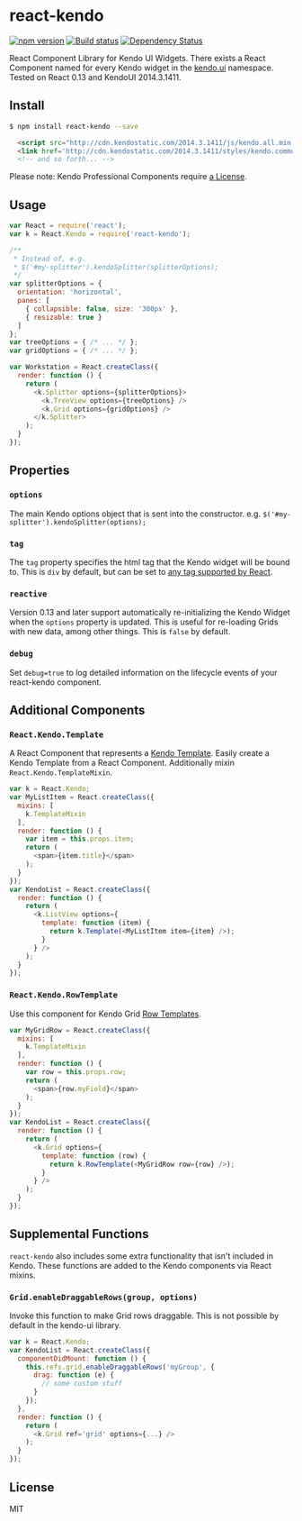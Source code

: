 # react-kendo

[![npm version][npm-image]][npm-url]
[![Build status][travis-image]][travis-url]
[![Dependency Status][daviddm-image]][daviddm-url]

React Component Library for Kendo UI Widgets. There exists a React Component
named for every Kendo widget in the
[kendo.ui](http://docs.telerik.com/kendo-ui/api/javascript/ui/ui) namespace.
Tested on React 0.13 and KendoUI 2014.3.1411.

## Install

```sh
$ npm install react-kendo --save
```

```html
  <script src="http://cdn.kendostatic.com/2014.3.1411/js/kendo.all.min.js"></script>
  <link href='http://cdn.kendostatic.com/2014.3.1411/styles/kendo.common.min.css' rel='stylesheet'>
  <!-- and so forth... -->
```

Please note: Kendo Professional Components require
[a License](http://www.telerik.com/purchase/kendo-ui).

## Usage
```js
var React = require('react');
var k = React.Kendo = require('react-kendo');

/**
 * Instead of, e.g.
 * $('#my-splitter').kendoSplitter(splitterOptions);
 */
var splitterOptions = {
  orientation: 'horizontal',
  panes: [
    { collapsible: false, size: '300px' },
    { resizable: true }
  ]
};
var treeOptions = { /* ... */ };
var gridOptions = { /* ... */ };

var Workstation = React.createClass({
  render: function () {
    return (
      <k.Splitter options={splitterOptions}>
        <k.TreeView options={treeOptions} />
        <k.Grid options={gridOptions} />
      </k.Splitter>
    );
  }
});
```

## Properties

### `options`
The main Kendo options object that is sent into the constructor. e.g.
`$('#my-splitter').kendoSplitter(options);`

### `tag`
The `tag` property specifies the html tag that the Kendo widget will be bound
to. This is `div` by default, but can be set to
[any tag supported by React](http://facebook.github.io/react/docs/tags-and-attributes.html#html-elements).

### `reactive`
Version 0.13 and later support automatically re-initializing the Kendo Widget
when the `options` property is updated. This is useful for re-loading Grids
with new data, among other things. This is `false` by default.

### `debug`
Set `debug=true` to log detailed information on the lifecycle events of your
react-kendo component.

## Additional Components

### `React.Kendo.Template`

A React Component that represents a [Kendo Template](http://docs.telerik.com/kendo-ui/framework/templates/overview).
Easily create a Kendo Template from a React Component. Additionally mixin
`React.Kendo.TemplateMixin`.

```js
var k = React.Kendo;
var MyListItem = React.createClass({
  mixins: [
    k.TemplateMixin
  ],
  render: function () {
    var item = this.props.item;
    return (
      <span>{item.title}</span>
    );
  }
});
var KendoList = React.createClass({
  render: function () {
    return (
      <k.ListView options={
        template: function (item) {
          return k.Template(<MyListItem item={item} />);
        }
      } />
    );
  }
});
```

### `React.Kendo.RowTemplate`

Use this component for Kendo Grid [Row
Templates](http://docs.telerik.com/kendo-ui/api/javascript/ui/grid#configuration-rowTemplate).

```js
var MyGridRow = React.createClass({
  mixins: [
    k.TemplateMixin
  ],
  render: function () {
    var row = this.props.row;
    return (
      <span>{row.myField}</span>
    );
  }
});
var KendoList = React.createClass({
  render: function () {
    return (
      <k.Grid options={
        template: function (row) {
          return k.RowTemplate(<MyGridRow row={row} />);
        }
      } />
    );
  }
});
```

## Supplemental Functions

`react-kendo` also includes some extra functionality that isn't included in
Kendo. These functions are added to the Kendo components via React mixins.


### `Grid.enableDraggableRows(group, options)`

Invoke this function to make Grid rows draggable. This is not possible by
default in the kendo-ui library.

```js
var k = React.Kendo;
var KendoList = React.createClass({
  componentDidMount: function () {
    this.refs.grid.enableDraggableRows('myGroup', {
      drag: function (e) {
        // some custom stuff
      }
    });
  },
  render: function () {
    return (
      <k.Grid ref='grid' options={...} />
    );
  }
});
```


## License
MIT

[npm-image]: https://img.shields.io/npm/v/react-kendo.svg?style=flat-square
[npm-url]: https://npmjs.org/package/react-kendo
[travis-image]: https://img.shields.io/travis/tjwebb/react-kendo.svg?style=flat-square
[travis-url]: https://travis-ci.org/tjwebb/react-kendo
[daviddm-image]: http://img.shields.io/david/tjwebb/react-kendo.svg?style=flat-square
[daviddm-url]: https://david-dm.org/tjwebb/react-kendo
